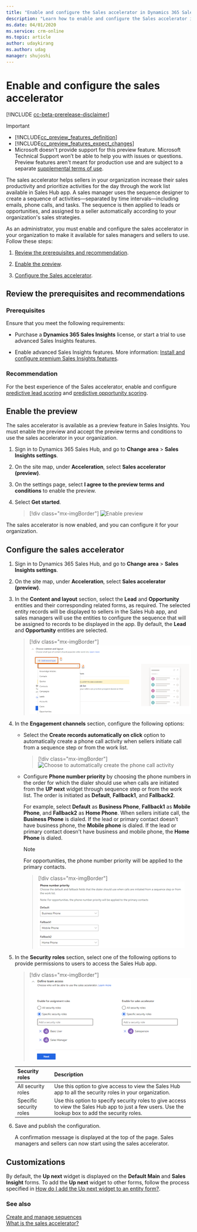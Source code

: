```yaml
---
title: "Enable and configure the Sales accelerator in Dynamics 365 Sales Insights | MicrosoftDocs"
description: "Learn how to enable and configure the Sales accelerator in Dynamics 365 Sales Insights."
ms.date: 04/01/2020
ms.service: crm-online
ms.topic: article
author: udaykirang
ms.author: udag
manager: shujoshi
---
```


# Enable and configure the sales accelerator

[!INCLUDE [cc-beta-prerelease-disclaimer](../includes/cc-beta-prerelease-disclaimer.md)]

> [!IMPORTANT]
> - [!INCLUDE[cc_preview_features_definition](../includes/cc-preview-features-definition.md)]  
> - [!INCLUDE[cc_preview_features_expect_changes](../includes/cc-preview-features-expect-changes.md)]
> - Microsoft doesn't provide support for this preview feature. Microsoft Technical Support won’t be able to help you with issues or questions. Preview features aren't meant for production use and are subject to a separate [supplemental terms of use](https://go.microsoft.com/fwlink/p/?linkid=870960).

The sales accelerator helps sellers in your organization increase their sales productivity and prioritize activities for the day through the work list available in Sales Hub app. A sales manager uses the sequence designer to create a sequence of activities&mdash;separated by time intervals&mdash;including emails, phone calls, and tasks. The sequence is then applied to leads or opportunities, and assigned to a seller automatically according to your organization's sales strategies.

As an administrator, you must enable and configure the sales accelerator in your organization to make it available for sales managers and sellers to use. Follow these steps:

1. [Review the prerequisites and recommendation](#review-the-prerequisites-and-recommendations).

2. [Enable the preview](#enable-the-preview).

3. [Configure the Sales accelerator](#configure-the-sales-accelerator).

## Review the prerequisites and recommendations

### Prerequisites

Ensure that you meet the following requirements:

- Purchase a **Dynamics 365 Sales Insights** license, or start a trial to use advanced Sales Insights features.

- Enable advanced Sales Insights features. More information: [Install and configure premium Sales Insights features](intro-admin-guide-sales-insights.md#install-and-configure-premium-sales-insights-features).

### Recommendation

For the best experience of the Sales accelerator, enable and configure [predictive lead scoring](configure-predictive-lead-scoring.md) and [predictive opportunity scoring](configure-predictive-opportunity-scoring.md).

## Enable the preview

The sales accelerator is available as a preview feature in Sales Insights. You must enable the preview and accept the preview terms and conditions to use the sales accelerator in your organization.

1. Sign in to Dynamics 365 Sales Hub, and go to **Change area** > **Sales Insights settings**.

2. On the site map, under **Acceleration**, select **Sales accelerator (preview)**.

3. On the settings page, select **I agree to the preview terms and conditions** to enable the preview.

4. Select **Get started**.

    >[!div class="mx-imgBorder"]
    >![Enable preview](media/sa-enable-preview.png "Enable preview")

The sales accelerator is now enabled, and you can configure it for your organization.

## Configure the sales accelerator

1. Sign in to Dynamics 365 Sales Hub, and go to **Change area** > **Sales Insights settings**.

2. On the site map, under **Acceleration**, select **Sales accelerator (preview)**.

3. In the **Content and layout** section, select the **Lead** and **Opportunity** entities and their corresponding related forms, as required. The selected entity records will be displayed to sellers in the Sales Hub app, and sales managers will use the entities to configure the sequence that will be assigned to records to be displayed in the app. By default, the **Lead** and **Opportunity** entities are selected.

    >[!div class="mx-imgBorder"]
    >![Choose content and layout for entities](media/sa-choose-content-layout.png "Choose content and layout for entities") 

4. In the **Engagement channels** section, configure the following options:

    - Select the **Create records automatically on click** option to automatically create a phone call activity when sellers initiate call from a sequence step or from the work list.

        >[!div class="mx-imgBorder"]
        >![Choose to automatically create the phone call activity](media/sa-engagement-channel-enable-phonecall-activity.png "Choose to automatically create the phone call activity") 

    -  Configure **Phone number priority** by choosing the phone numbers in the order for which the dialer should use when calls are initiated from the **UP next** widget through sequence step or from the work list. The order is initiated as **Default**, **Fallback1**, and **Fallback2**.
        
        For example, select **Default** as **Business Phone**, **Fallback1** as **Mobile Phone**, and **Fallback2** as **Home Phone**. When sellers initiate call, the **Business Phone** is dialed. If the lead or primary contact doesn't have business phone, the **Mobile phone** is dialed. If the lead or primary contact doesn't have business and mobile phone, the **Home Phone** is dialed.      

        >[!NOTE]
        >For opportunities, the phone number priority will be applied to the primary contacts.

        >[!div class="mx-imgBorder"]
        >![Choose phone numbers in the order to initiate call](media/sa-engagement-channel-phonecall-priority.png "Choose phone numbers in the order to initiate call")


5. In the **Security roles** section, select one of the following options to provide permissions to users to access the Sales Hub app.

    >[!div class="mx-imgBorder"]
    >![Select security role](media/sa-select-security-role.png "Select security role") 
    
    | Security roles | Description |
    |----------------|-------------|
    | All security roles | Use this option to give access to view the Sales Hub app to all the security roles in your organization. |
    | Specific security roles | Use this option to specify security roles to give access to view the Sales Hub app to just a few users. Use the lookup box to add the security roles. |

6. Save and publish the configuration.
    
    A confirmation message is displayed at the top of the page. Sales managers and sellers can now start using the sales accelerator.

## Customizations

By default, the **Up next** widget is displayed on the **Default Main** and **Sales Insight** forms. To add the **Up next** widget to other forms, follow the process specified in [How do I add the Up next widget to an entity form?](faqs-sales-insights.md#sales-accelerator). 

### See also

[Create and manage sequences](create-manage-sequences.md)  
[What is the sales accelerator?](sales-accelerator-intro.md)
